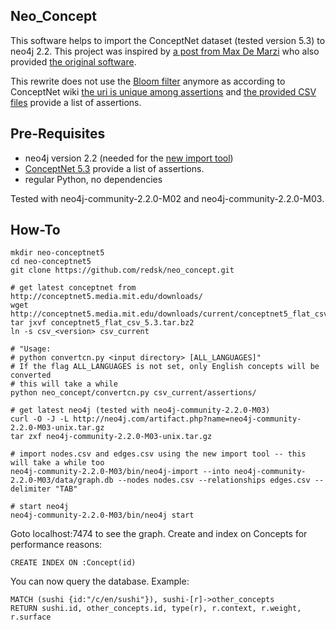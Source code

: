 Neo_Concept
-----------

This software helps to import the ConceptNet dataset (tested version 5.3) to neo4j 2.2. 
This project was inspired by [a post from Max De Marzi](http://maxdemarzi.com/2013/05/13/knowledge-bases-in-neo4j/) who also provided [the original software](https://github.com/maxdemarzi/neo_concept).

This rewrite does not use the [Bloom filter](http://en.wikipedia.org/wiki/Bloom_filter) anymore as according to ConceptNet wiki [the uri is unique among assertions](https://github.com/commonsense/conceptnet5/wiki/Edges) and [the provided CSV files](http://conceptnet5.media.mit.edu/downloads/current/) provide a list of assertions. 

Pre-Requisites
--------------

- neo4j version 2.2 (needed for the [new import tool](http://neo4j.com/docs/2.2.0-M03/import-tool.html))
- [ConceptNet 5.3](http://conceptnet5.media.mit.edu/downloads/current/) provide a list of assertions. 
- regular Python, no dependencies

Tested with neo4j-community-2.2.0-M02 and neo4j-community-2.2.0-M03.

How-To 
-------------------

    mkdir neo-conceptnet5
    cd neo-conceptnet5
    git clone https://github.com/redsk/neo_concept.git

    # get latest conceptnet from http://conceptnet5.media.mit.edu/downloads/
    wget http://conceptnet5.media.mit.edu/downloads/current/conceptnet5_flat_csv_5.3.tar.bz2
    tar jxvf conceptnet5_flat_csv_5.3.tar.bz2
    ln -s csv_<version> csv_current

    # "Usage:
    # python convertcn.py <input directory> [ALL_LANGUAGES]"
    # If the flag ALL_LANGUAGES is not set, only English concepts will be converted
    # this will take a while
    python neo_concept/convertcn.py csv_current/assertions/

    # get latest neo4j (tested with neo4j-community-2.2.0-M03)
    curl -O -J -L http://neo4j.com/artifact.php?name=neo4j-community-2.2.0-M03-unix.tar.gz
    tar zxf neo4j-community-2.2.0-M03-unix.tar.gz

    # import nodes.csv and edges.csv using the new import tool -- this will take a while too
    neo4j-community-2.2.0-M03/bin/neo4j-import --into neo4j-community-2.2.0-M03/data/graph.db --nodes nodes.csv --relationships edges.csv --delimiter "TAB"

    # start neo4j
    neo4j-community-2.2.0-M03/bin/neo4j start


Goto localhost:7474 to see the graph. Create and index on Concepts for performance reasons:

    CREATE INDEX ON :Concept(id)

You can now query the database. Example:

    MATCH (sushi {id:"/c/en/sushi"}), sushi-[r]->other_concepts
    RETURN sushi.id, other_concepts.id, type(r), r.context, r.weight, r.surface
